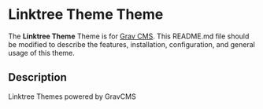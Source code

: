 # Linktree Theme Theme

The **Linktree Theme** Theme is for [Grav CMS](http://github.com/getgrav/grav).  This README.md file should be modified to describe the features, installation, configuration, and general usage of this theme.

## Description

Linktree Themes powered by GravCMS
